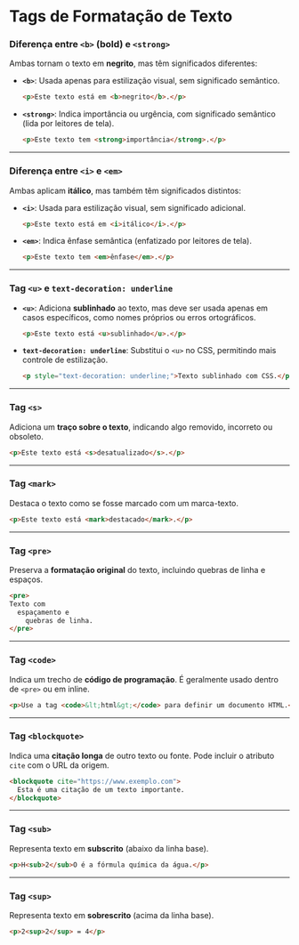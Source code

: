 # Tags de Formatação de Texto

### **Diferença entre `<b>` (bold) e `<strong>`**
Ambas tornam o texto em **negrito**, mas têm significados diferentes:
- **`<b>`**: Usada apenas para estilização visual, sem significado semântico.
  ```html
  <p>Este texto está em <b>negrito</b>.</p>
  ```
- **`<strong>`**: Indica importância ou urgência, com significado semântico (lida por leitores de tela).
  ```html
  <p>Este texto tem <strong>importância</strong>.</p>
  ```

---

### **Diferença entre `<i>` e `<em>`**
Ambas aplicam **itálico**, mas também têm significados distintos:
- **`<i>`**: Usada para estilização visual, sem significado adicional.
  ```html
  <p>Este texto está em <i>itálico</i>.</p>
  ```
- **`<em>`**: Indica ênfase semântica (enfatizado por leitores de tela).
  ```html
  <p>Este texto tem <em>ênfase</em>.</p>
  ```

---

### **Tag `<u>` e `text-decoration: underline`**
- **`<u>`**: Adiciona **sublinhado** ao texto, mas deve ser usada apenas em casos específicos, como nomes próprios ou erros ortográficos.
  ```html
  <p>Este texto está <u>sublinhado</u>.</p>
  ```
- **`text-decoration: underline`**: Substitui o `<u>` no CSS, permitindo mais controle de estilização.
  ```html
  <p style="text-decoration: underline;">Texto sublinhado com CSS.</p>
  ```

---

### **Tag `<s>`**
Adiciona um **traço sobre o texto**, indicando algo removido, incorreto ou obsoleto.
```html
<p>Este texto está <s>desatualizado</s>.</p>
```

---

### **Tag `<mark>`**
Destaca o texto como se fosse marcado com um marca-texto.
```html
<p>Este texto está <mark>destacado</mark>.</p>
```

---

### **Tag `<pre>`**
Preserva a **formatação original** do texto, incluindo quebras de linha e espaços.
```html
<pre>
Texto com
  espaçamento e
    quebras de linha.
</pre>
```

---

### **Tag `<code>`**
Indica um trecho de **código de programação**. É geralmente usado dentro de `<pre>` ou em inline.
```html
<p>Use a tag <code>&lt;html&gt;</code> para definir um documento HTML.</p>
```

---

### **Tag `<blockquote>`**
Indica uma **citação longa** de outro texto ou fonte. Pode incluir o atributo `cite` com o URL da origem.
```html
<blockquote cite="https://www.exemplo.com">
  Esta é uma citação de um texto importante.
</blockquote>
```

---

### **Tag `<sub>`**
Representa texto em **subscrito** (abaixo da linha base).
```html
<p>H<sub>2</sub>O é a fórmula química da água.</p>
```

---

### **Tag `<sup>`**
Representa texto em **sobrescrito** (acima da linha base).
```html
<p>2<sup>2</sup> = 4</p>
```
